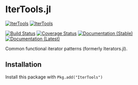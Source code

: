 # IterTools.jl

[![IterTools](http://pkg.julialang.org/badges/IterTools_0.6.svg)](http://pkg.julialang.org/?pkg=IterTools&ver=0.6)
[![IterTools](http://pkg.julialang.org/badges/IterTools_0.7.svg)](http://pkg.julialang.org/?pkg=IterTools&ver=0.7)

[![Build Status](https://travis-ci.org/JuliaCollections/IterTools.jl.svg?branch=master)](https://travis-ci.org/JuliaCollections/IterTools.jl)
[![Coverage Status](https://codecov.io/gh/JuliaCollections/IterTools.jl/branch/master/graph/badge.svg)](https://codecov.io/gh/JuliaCollections/IterTools.jl)
[![Documentation (Stable)](https://img.shields.io/badge/docs-stable-blue.svg)](https://juliacollections.github.io/IterTools.jl/stable)
[![Documentation (Latest)](https://img.shields.io/badge/docs-latest-blue.svg)](https://juliacollections.github.io/IterTools.jl/latest)

Common functional iterator patterns (formerly Iterators.jl).

## Installation

Install this package with `Pkg.add("IterTools")`
